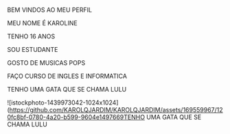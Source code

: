 BEM VINDOS AO MEU PERFIL

MEU NOME É KAROLINE 

TENHO 16 ANOS

SOU ESTUDANTE

GOSTO DE MUSICAS POPS 

FAÇO CURSO DE INGLES E INFORMATICA 


TENHO UMA GATA QUE SE CHAMA LULU

![istockphoto-1439973042-1024x1024](https://github.com/KAROLQJARDIM/KAROLQJARDIM/assets/169559967/120fc8bf-0780-4a20-b599-9604e1497669TENHO UMA GATA QUE SE CHAMA LULU




